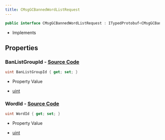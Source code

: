 ```yaml
---
title: CMsgGCBannedWordListRequest
---
```


```csharp
public interface CMsgGCBannedWordListRequest : ITypedProtobuf<CMsgGCBannedWordListRequest>, INativeHandle
```

- Implements

## Properties

### **BanListGroupId** - [Source Code](https://github.com/swiftly-solution/swiftlys2/blob/main/managed/src/SwiftlyS2.Generated/Protobufs/Interfaces/CMsgGCBannedWordListRequest.cs#L13)

```csharp
uint BanListGroupId { get; set; }
```

- Property Value

- [uint](https://learn.microsoft.com/dotnet/api/system.uint32)

### **WordId** - [Source Code](https://github.com/swiftly-solution/swiftlys2/blob/main/managed/src/SwiftlyS2.Generated/Protobufs/Interfaces/CMsgGCBannedWordListRequest.cs#L16)

```csharp
uint WordId { get; set; }
```

- Property Value

- [uint](https://learn.microsoft.com/dotnet/api/system.uint32)


